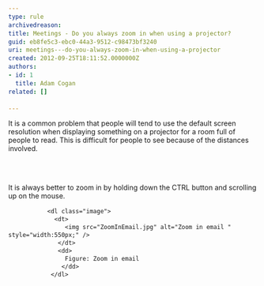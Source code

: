 ```yaml
---
type: rule
archivedreason: 
title: Meetings - Do you always zoom in when using a projector?
guid: eb8fe5c3-ebc0-44a3-9512-c98473bf3240
uri: meetings---do-you-always-zoom-in-when-using-a-projector
created: 2012-09-25T18:11:52.0000000Z
authors:
- id: 1
  title: Adam Cogan
related: []

---
```



<p>It is a common problem that people will tend to use the default screen resolution when displaying something on a projector for a room full of people to read. This is difficult for people to see because of the distances involved.</p>
<br><excerpt class='endintro'></excerpt><br>
<p>It is always better to zoom in by holding down the CTRL button and scrolling up on the mouse.</p>
 
               <dl class="image">
                 <dt>
                    <img src="ZoomInEmail.jpg" alt="Zoom in email " style="width:550px;" />
                  </dt>
                  <dd>
                    Figure: Zoom in email             
                   </dd>
                </dl>



